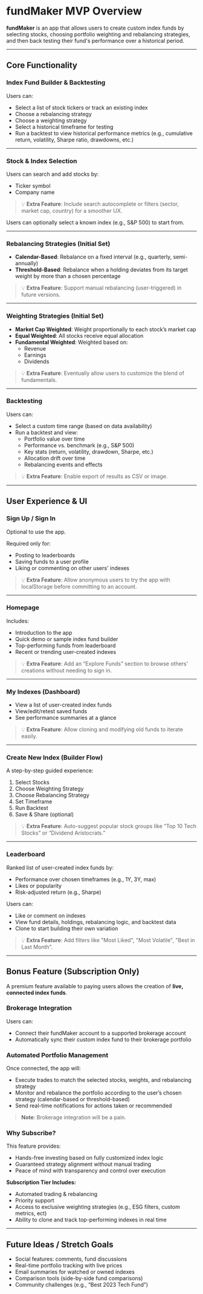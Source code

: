 # fundMaker MVP Overview

**fundMaker** is an app that allows users to create custom index funds by selecting stocks, choosing portfolio weighting and rebalancing strategies, and then back testing their fund's performance over a historical period.

---

## Core Functionality

### Index Fund Builder & Backtesting

Users can:

- Select a list of stock tickers or track an existing index  
- Choose a rebalancing strategy  
- Choose a weighting strategy  
- Select a historical timeframe for testing  
- Run a backtest to view historical performance metrics (e.g., cumulative return, volatility, Sharpe ratio, drawdowns, etc.)

---

### Stock & Index Selection

Users can search and add stocks by:

- Ticker symbol  
- Company name  

> 💡 **Extra Feature**: Include search autocomplete or filters (sector, market cap, country) for a smoother UX.

Users can optionally select a known index (e.g., S&P 500) to start from.

---

### Rebalancing Strategies (Initial Set)

- **Calendar-Based**: Rebalance on a fixed interval (e.g., quarterly, semi-annually)  
- **Threshold-Based**: Rebalance when a holding deviates from its target weight by more than a chosen percentage  

> 💡 **Extra Feature**: Support manual rebalancing (user-triggered) in future versions.

---

### Weighting Strategies (Initial Set)

- **Market Cap Weighted**: Weight proportionally to each stock’s market cap  
- **Equal Weighted**: All stocks receive equal allocation  
- **Fundamental Weighted**: Weighted based on:  
  - Revenue  
  - Earnings  
  - Dividends  

> 💡 **Extra Feature**: Eventually allow users to customize the blend of fundamentals.

---

### Backtesting

Users can:

- Select a custom time range (based on data availability)  
- Run a backtest and view:  
  - Portfolio value over time  
  - Performance vs. benchmark (e.g., S&P 500)  
  - Key stats (return, volatility, drawdown, Sharpe, etc.)  
  - Allocation drift over time  
  - Rebalancing events and effects  

> 💡 **Extra Feature**: Enable export of results as CSV or image.

---

## User Experience & UI

### Sign Up / Sign In

Optional to use the app.

Required only for:
- Posting to leaderboards  
- Saving funds to a user profile  
- Liking or commenting on other users' indexes  

> 💡 **Extra Feature**: Allow anonymous users to try the app with localStorage before committing to an account.

---

### Homepage

Includes:

- Introduction to the app  
- Quick demo or sample index fund builder  
- Top-performing funds from leaderboard  
- Recent or trending user-created indexes  

> 💡 **Extra Feature**: Add an “Explore Funds” section to browse others' creations without needing to sign in.

---

### My Indexes (Dashboard)

- View a list of user-created index funds  
- View/edit/retest saved funds  
- See performance summaries at a glance  

> 💡 **Extra Feature**: Allow cloning and modifying old funds to iterate easily.

---

### Create New Index (Builder Flow)

A step-by-step guided experience:

1. Select Stocks  
2. Choose Weighting Strategy  
3. Choose Rebalancing Strategy  
4. Set Timeframe  
5. Run Backtest  
6. Save & Share (optional)

> 💡 **Extra Feature**: Auto-suggest popular stock groups like “Top 10 Tech Stocks” or “Dividend Aristocrats.”

---

### Leaderboard

Ranked list of user-created index funds by:

- Performance over chosen timeframes (e.g., 1Y, 3Y, max)  
- Likes or popularity  
- Risk-adjusted return (e.g., Sharpe)

Users can:

- Like or comment on indexes  
- View fund details, holdings, rebalancing logic, and backtest data  
- Clone to start building their own variation  

> 💡 **Extra Feature**: Add filters like "Most Liked", "Most Volatile", "Best in Last Month".

---

## Bonus Feature (Subscription Only)

A premium feature available to paying users allows the creation of **live, connected index funds**.

### Brokerage Integration

Users can:

- Connect their fundMaker account to a supported brokerage account
- Automatically sync their custom index fund to their brokerage portfolio

### Automated Portfolio Management

Once connected, the app will:

- Execute trades to match the selected stocks, weights, and rebalancing strategy
- Monitor and rebalance the portfolio according to the user’s chosen strategy (calendar-based or threshold-based)
- Send real-time notifications for actions taken or recommended

> **Note**: Brokerage integration will be a pain.

### Why Subscribe?

This feature provides:

- Hands-free investing based on fully customized index logic
- Guaranteed strategy alignment without manual trading
- Peace of mind with transparency and control over execution

**Subscription Tier Includes:**

- Automated trading & rebalancing  
- Priority support  
- Access to exclusive weighting strategies (e.g., ESG filters, custom metrics, ect)  
- Ability to clone and track top-performing indexes in real time

---

## Future Ideas / Stretch Goals

- Social features: comments, fund discussions  
- Real-time portfolio tracking with live prices  
- Email summaries for watched or owned indexes  
- Comparison tools (side-by-side fund comparisons)  
- Community challenges (e.g., “Best 2023 Tech Fund”)